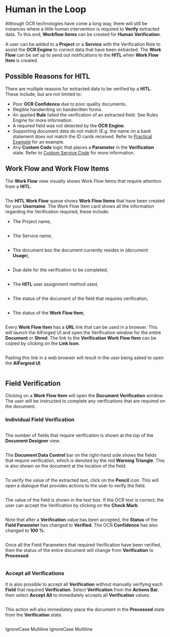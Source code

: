 # Human in the Loop

Although OCR technologies have come a long way, there will still be instances where a little human intervention is required to **Verify** extracted data. To this end, **Workflow Items** can be created for **Human Verification**.

A user can be added to a **Project** or a **Service** with the Verification Role to assist the **OCR Engine** to correct data that have been extracted. The **Work Flow** can be set up to send out notifications to the **HITL** when **Work Flow Item** is created.

## Possible Reasons for HITL

There are multiple reasons for extracted data to be verified by a **HITL**. These include, but are not limited to:

* Poor **OCR Confidence** due to poor quality documents.
* Illegible handwriting on handwritten forms.
* An applied **Rule** failed the verification of an extracted field. See Rules Engine for more information.
* A required field was not detected by the **OCR Engine**.
* Supporting document data do not match (E.g. the name on a bank statement does not match the ID cards received. Refer to [Practical Example](practical-examples/credit-application-process-accept-or-reject-the-application.md) for an example.
* Any **Custom Code** logic that places a **Parameter** in the **Verification** state. Refer to [Custom Service Code](../custom-service-code//index.md) for more information.

## Work Flow and Work Flow Items

The **Work Flow** view visually shows Work Flow Items that require attention from a **HITL**.

<figure><img src="../assets/image%20%28152%29.png" alt=""><figcaption></figcaption></figure>

The **HITL Work Flow** queue shows **Work Flow Items** that have been created for your **Username**. The Work Flow Item card shows all the information regarding the Verification required, these include:

*   The Project name,

    <figure><img src="../assets/image%20%28165%29.png" alt=""><figcaption></figcaption></figure>
*   The Service name,

    <figure><img src="../assets/image%20%283%29%20%289%29.png" alt=""><figcaption></figcaption></figure>
*   The document box the document currently resides in (document **Usage**),

    <figure><img src="../assets/image%20%2858%29%20%281%29%20%281%29.png" alt=""><figcaption></figcaption></figure>
*   Due date for the verification to be completed,

    <figure><img src="../assets/image%20%2854%29%20%283%29.png" alt=""><figcaption></figcaption></figure>
*   The **HITL** user assignment method used,

    <figure><img src="../assets/image%20%2812%29%20%284%29.png" alt=""><figcaption></figcaption></figure>
*   The status of the document of the field that requires verification,

    <figure><img src="../assets/image%20%289%29%20%284%29.png" alt=""><figcaption></figcaption></figure>
*   The status of the **Work Flow Item**,

    <figure><img src="../assets/image%20%2813%29%20%284%29.png" alt=""><figcaption></figcaption></figure>

Every **Work Flow Item** has a **URL** link that can be used in a browser. This will launch the AIForged UI and open the Verification window for the entire **Document** or **Shred**. The link to the **Verification Work Flow Item** can be copied by clicking on the **Link Icon**.

<figure><img src="../assets/image%20%2845%29%20%281%29%20%281%29.png" alt=""><figcaption></figcaption></figure>

Pasting this link in a web browser will result in the user being asked to open the **AIForgred UI**.

<figure><img src="../assets/image%20%28168%29.png" alt=""><figcaption></figcaption></figure>

## Field Verification

Clicking on a **Work Flow Item** will open the **Document Verification** window. The user will be instructed to complete any verifications that are required on the document.

### Individual Field Verification

<figure><img src="../assets/image%20%28184%29.png" alt=""><figcaption></figcaption></figure>

The number of fields that require verification is shown at the top of the **Document Designer** view.

<figure><img src="../assets/image%20%28208%29.png" alt=""><figcaption></figcaption></figure>

The **Document Data Control** bar on the right-hand side shows the fields that require verification, which is denoted by the red **Warning Triangle**. This is also shown on the document at the location of the field.

<figure><img src="../assets/image%20%2821%29%20%285%29.png" alt=""><figcaption></figcaption></figure>

To verify the value of the extracted text, click on the **Pencil** icon. This will open a dialogue that provides actions to the user to verify the field.

<figure><img src="../assets/image%20%2843%29%20%281%29%20%281%29.png" alt=""><figcaption></figcaption></figure>

The value of the field is shown in the text box. If the OCR text is correct, the user can accept the Verification by clicking on the **Check Mark**.

<figure><img src="../assets/image%20%2815%29%20%284%29.png" alt=""><figcaption></figcaption></figure>

Note that after a **Verification** value has been accepted, the **Status** of the **Field Parameter** has changed to **Verified**. The OCR **Confidence** has also changed to **100 %**.

<figure><img src="../assets/image%20%28151%29.png" alt=""><figcaption></figcaption></figure>

Once all the Field Parameters that required Verification have been verified, then the status of the entire document will change from **Verification** to **Processed**.

<figure><img src="../assets/image%20%288%29%20%285%29.png" alt=""><figcaption></figcaption></figure>

### Accept all Verifications

It is also possible to accept all **Verification** without manually verifying each **Field** that required **Verification**. Select **Verification** from the **Actions Bar**, then select **Accept All** to immediately accepts all **Verification** values.

<figure><img src="../assets/image%20%2820%29%20%281%29%20%281%29%20%281%29%20%281%29%20%281%29.png" alt=""><figcaption></figcaption></figure>

This action will also immediately place the document in the **Processed** state from the **Verification** state.

<figure><img src="../assets/image%20%287%29%20%284%29.png" alt=""><figcaption></figcaption></figure>

 IgnoreCase Multiline IgnoreCase Multiline

